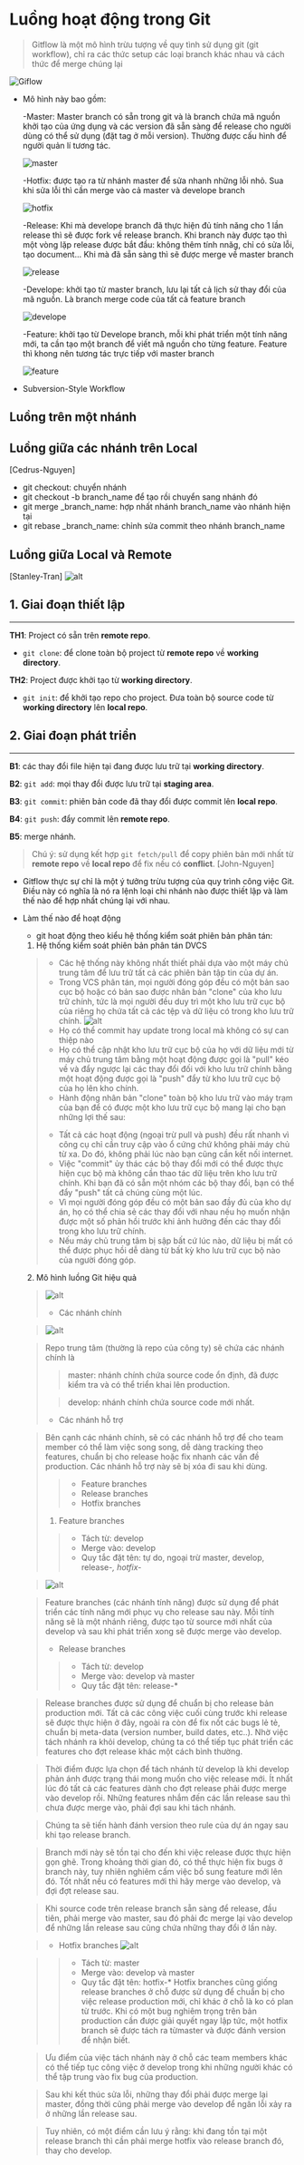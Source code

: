 # Luồng hoạt động trong Git
> Gitflow là một mô hình trừu tượng về quy tình sử dụng git (git workflow), chỉ ra các thức setup các loại branch khác nhau và cách thức để merge chúng lại

![Giflow](https://images.viblo.asia/full/84f47fd1-a009-4beb-8957-26395fe1023d.png)

* Mô hình này bao gồm:

    -Master: Master branch có sẵn trong git và là branch chứa mã nguồn khởi tạo của ứng dụng và các version đã sẵn sàng để release cho người dùng có thể sử dụng (đặt tag ở mỗi version). Thường được cấu hình để người quản lí tương tác.


    ![master](https://images.viblo.asia/f71e46bd-452f-48c1-b451-2f8a25fff458.png)

    -Hotfix: được tạo ra từ nhánh master để sửa nhanh những lỗi nhỏ. Sua khi sửa lỗi thì cần merge vào cả master và develope branch

    ![hotfix](https://images.viblo.asia/9fab3a45-1282-4b45-9db9-f80dc7143ae5.png)

    -Release: Khi mà develope branch đã thực hiện đủ tính năng cho 1 lần release thì sẽ được fork về release branch. Khi branch này được tạo thì một vòng lặp release được bắt đầu: không thêm tính nnăg, chỉ có sửa lỗi, tạo document... Khi mà đã sẵn sàng thì sẽ được merge về master branch

    ![release](https://images.viblo.asia/7b05bf3e-e652-4ef5-817d-bef89314ef7c.png)

    -Develope: khởi tạo từ master branch, lưu lại tất cả lịch sử thay đổi của mã nguồn. Là branch merge code của tất cả feature branch

    ![develope](https://images.viblo.asia/6e91e85b-3152-4a04-a04d-160aa0bd5135.png)

    -Feature: khởi tạo từ Develope branch, mỗi khi phát triển một tính năng mới, ta cần tạo một branch để viết mã nguồn cho từng feature. Feature thì khong nên tương tác trực tiếp với master branch

    ![feature](https://images.viblo.asia/e4f9e958-2d5e-4f9e-98bc-9c77453b5983.png)

- Subversion-Style Workflow

## Luồng trên một nhánh


## Luồng giữa các nhánh trên Local

[Cedrus-Nguyen]
- git checkout: chuyển nhánh
- git checkout -b branch_name để tạo rồi chuyển sang nhánh đó
- git merge _branch_name: hợp nhất nhánh branch_name vào nhánh hiện tại
- git rebase _branch_name: chỉnh sửa commit theo nhánh branch_name

## Luồng giữa Local và Remote

[Stanley-Tran]
![alt](https://i.ibb.co/H2DLngS/workflow-Git.png)

## **1. Giai đoạn thiết lập**

***
**TH1**: Project có sẵn trên **remote repo**.

* `git clone`: để clone toàn bộ project từ **remote repo** về **working directory**.

**TH2**: Project được khởi tạo từ **working directory**.

* `git init`: để khởi tạo repo cho project. Đưa toàn bộ source code từ **working directory** lên **local repo**.

## **2. Giai đoạn phát triển**

***
**B1**: các thay đổi file hiện tại đang được lưu trữ tại **working directory**.

**B2**: `git add`: mọi thay đổi được lưu trữ tại **staging area**.

**B3**: `git commit`: phiên bản code đã thay đổi được commit lên **local repo**.

**B4**: `git push`: đẩy commit lên **remote repo**.

**B5**: merge nhánh.
> Chú ý: sử dụng kết hợp `git fetch/pull` để copy phiên bản mới nhất từ **remote repo** về **local repo** để fix nếu có **conflict**.
[John-Nguyen]
* Gitflow thực sự chỉ là một ý tưởng trừu tượng của quy trình công việc Git. Điều này có nghĩa là nó ra lệnh loại chi nhánh nào được thiết lập và làm thế nào để hợp nhất chúng lại với nhau.
* Làm thế nào để hoạt động
    - git hoat động theo kiểu hệ thống kiểm soát phiên bản phân tán:
    1. Hệ thống kiểm soát phiên bản phân tán DVCS
    >* Các hệ thống này không nhất thiết phải dựa vào một máy chủ trung tâm để lưu trữ tất cả các phiên bản tập tin của dự án.
    >* Trong VCS phân tán, mọi người đóng góp đều có một bản sao cục bộ hoặc có bản sao được nhân bản "clone" của kho lưu trữ chính, tức là mọi người đều duy trì một kho lưu trữ cục bộ của riêng họ chứa tất cả các tệp và dữ liệu có trong kho lưu trữ chính.
    >![alt](https://aptechbmt.edu.vn/uploads/hoc-lap-trinh/2019_11/git-series/distributed-version-control-system-workflow-what-is-git-aptech-buon-ma-thuot-768x508.png)
    >* Họ có thể commit hay update trong local mà không có sự can thiệp nào
    >* Họ có thể cập nhật kho lưu trữ cục bộ của họ với dữ liệu mới từ máy chủ trung tâm bằng một hoạt động được gọi là "pull" kéo về và đẩy ngược lại các thay đổi đối với kho lưu trữ chính bằng một hoạt động được gọi là "push" đẩy từ kho lưu trữ cục bộ của họ lên kho chính.
    >*  Hành động nhân bản "clone" toàn bộ kho lưu trữ vào máy trạm của bạn để có được một kho lưu trữ cục bộ mang lại cho bạn những lợi thế sau:
    >- Tất cả các hoạt động (ngoại trừ pull và push) đều rất nhanh vì công cụ chỉ cần truy cập vào ổ cứng chứ không phải máy chủ từ xa. Do đó, không phải lúc nào bạn cũng cần kết nối internet.
    >- Việc "commit" ủy thác các bộ thay đổi mới có thể được thực hiện cục bộ mà không cần thao tác dữ liệu trên kho lưu trữ chính. Khi bạn đã có sẵn một nhóm các bộ thay đổi, bạn có thể đẩy "push" tất cả chúng cùng một lúc.
    >- Vì mọi người đóng góp đều có một bản sao đầy đủ của kho dự án, họ có thể chia sẻ các thay đổi với nhau nếu họ muốn nhận được một số phản hồi trước khi ảnh hưởng đến các thay đổi trong kho lưu trữ chính.
    >- Nếu máy chủ trung tâm bị sập bất cứ lúc nào, dữ liệu bị mất có thể được phục hồi dễ dàng từ bất kỳ kho lưu trữ cục bộ nào của người đóng góp.
    2. Mô hình luồng Git hiệu quả
    >![alt](https://evotek.vn/wp-content/uploads/2020/11/git-flow-773x1024.png)
    >* Các nhánh chính

    >![alt](https://evotek.vn/wp-content/uploads/2020/11/main-branches2x-279x420.png)

    >Repo trung tâm (thường là repo của công ty) sẽ chứa các nhánh chính là
    >>master: nhánh chính chứa source code ổn định, đã được kiểm tra và có thể triển khai lên production.
    >
    >>develop: nhánh chính chứa source code mới nhất.
    >* Các nhánh hỗ trợ

    > Bên cạnh các nhánh chính, sẽ có các nhánh hỗ trợ để cho team member có thể làm việc song song, dễ dàng tracking theo features, chuẩn bị cho release hoặc fix nhanh các vấn đề production. Các nhánh hỗ trợ này sẽ bị xóa đi sau khi dùng.
    >>* Feature branches
    >>* Release branches
    >>* Hotfix branches
    >1. Feature branches
    >>* Tách từ: develop
    >>* Merge vào: develop
    >>* Quy tắc đặt tên: tự do, ngoại trừ master, develop, release-*, hotfix-*

    >![alt](https://evotek.vn/wp-content/uploads/2020/11/fb@2x-112x300.png)

    >Feature branches (các nhánh tính năng) được sử dụng để phát triển các tính năng mới phục vụ cho release sau này. Mỗi tính năng sẽ là một nhánh riêng, được tạo từ source mới nhất của develop và sau khi phát triển xong sẽ được merge vào develop.
    >* Release branches
    >>* Tách từ: develop
    >>* Merge vào: develop và master
    >>* Quy tắc đặt tên: release-*

    >Release branches được sử dụng để chuẩn bị cho release bản production mới. Tất cả các công việc cuối cùng trước khi release sẽ được thực hiện ở đây, ngoài ra còn để fix nốt các bugs lẻ tẻ, chuẩn bị meta-data (version number, build dates, etc..). Nhờ việc tách nhánh ra khỏi develop, chúng ta có thể tiếp tục phát triển các features cho đợt release khác một cách bình thường.

    >Thời điểm được lựa chọn để tách nhánh từ develop là khi develop phản ánh được trạng thái mong muốn cho việc release mới. Ít nhất lúc đó tất cả các features dành cho đợt release phải được merge vào develop rồi. Những features nhắm đến các lần release sau thì chưa được merge vào, phải đợi sau khi tách nhánh.

    >Chúng ta sẽ tiến hành đánh version theo rule của dự án ngay sau khi tạo release branch.

    >Branch mới này sẽ tồn tại cho đến khi việc release được thực hiện gọn ghẽ. Trong khoảng thời gian đó, có thể thực hiện fix bugs ở branch này, tuy nhiên nghiêm cấm việc bổ sung feature mới lên đó. Tốt nhất nếu có features mới thì hãy merge vào develop, và đợi đợt release sau.

    >Khi source code trên release branch sẵn sàng để release, đầu tiên, phải merge vào master, sau đó phải đc merge lại vào develop để những lần release sau cũng chứa những thay đổi ở lần này.

    >* Hotfix branches
    >![alt](https://evotek.vn/wp-content/uploads/2020/11/hotfix-branches@2x-312x420.png)

    >>* Tách từ: master
    >>* Merge vào: develop và master
    >>* Quy tắc đặt tên: hotfix-*
    >Hotfix branches cũng giống release branches ở chỗ được sử dụng để chuẩn bị cho việc release production mới, chỉ khác ở chỗ là ko có plan từ trước. Khi có một bug nghiêm trọng trên bản production cần được giải quyết ngay lập tức, một hotfix branch sẽ được tách ra từmaster và được đánh version để nhận biết.

    >Ưu điểm của việc tách nhánh này ở chỗ các team members khác có thể tiếp tục công việc ở develop trong khi những người khác có thể tập trung vào fix bug của production.

    >Sau khi kết thúc sửa lỗi, những thay đổi phải được merge lại master, đồng thời cũng phải merge vào develop để ngăn lỗi xảy ra ở những lần release sau.

    >Tuy nhiên, có một điểm cần lưu ý rằng: khi đang tồn tại một release branch thì cần phải merge hotfix vào release branch đó, thay cho develop.